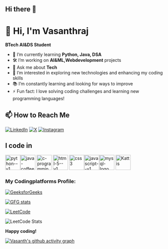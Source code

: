 ## Hi there 👋
# 👋 Hi, I'm Vasanthraj

**BTech AI&DS Student**

- 🌱 I’m currently learning **Python, Java, DSA**
- 🛠️ I’m working on **AI&ML,Webdevelopment** projects
- 💬 Ask me about **Tech**
- 🔭 I’m interested in exploring new technologies and enhancing my coding skills
- 📚 I’m constantly learning and looking for ways to improve
- ⚡ Fun fact: I love solving coding challenges and learning new programming languages!


## 📫 How to Reach Me

[![LinkedIn](https://img.shields.io/badge/-LinkedIn-blue?style=flat-square&logo=linkedin&logoColor=white)](https://www.linkedin.com/in/vasanthrajrajavel31)
[![X](https://img.shields.io/badge/-X-000000?style=flat-square&logo=x&logoColor=white)](https://x.com/rvasanthraj31?t=ycGFCgcTCeSwpaCOuqXacg&s=09)
[![Instagram](https://img.shields.io/badge/Instagram-E4405F?style=for-the-badge&logo=instagram&logoColor=white)](https://www.instagram.com/_i_m_vr_/)


## I code in
<img width="48" height="48" src="https://img.icons8.com/color/48/python--v1.png" alt="python--v1"/><img width="48" height="48" src="https://img.icons8.com/color/48/java-coffee-cup-logo--v1.png" alt="java-coffee-cup-logo--v1"/>
<img width="48" height="48" src="https://img.icons8.com/color/48/c-programming.png" alt="c-programming"/>
<img width="48" height="48" src="https://img.icons8.com/color/48/html-5--v1.png" alt="html-5--v1"/>
<img width="48" height="48" src="https://img.icons8.com/fluency/48/css3.png" alt="css3"/><img width="48" height="48" src="https://img.icons8.com/color/48/javascript--v1.png" alt="javascript--v1"/><img width="48" height="48" src="https://img.icons8.com/fluency/48/mysql-logo.png" alt="mysql-logo"/>
<img width="48" height="48" src="https://www.google.com/url?sa=i&url=https%3A%2F%2Fopen.kattis.com%2F&psig=AOvVaw0PkvKg9IEwlN6Ju6gEuOCe&ust=1744013257329000&source=images&cd=vfe&opi=89978449&ved=0CBIQjRxqFwoTCPCGqOr5wowDFQAAAAAdAAAAABAE" alt="Kattis">

### My Codingplatforms Profile:

[![GeeksforGeeks](https://img.shields.io/badge/-GeeksforGeeks-0F9D58?style=flat-square&logo=geeksforgeeks&logoColor=white)](https://www.geeksforgeeks.org/user/vasanthraj_31/)



<p> <a href="https://www.geeksforgeeks.org/user/rvasant1gnz/"><img src="https://geeks-for-geeks-stats-card.vercel.app/?username=vasanthraj_31" alt="GFG stats"/></a></p>

[![LeetCode](https://img.shields.io/badge/-LeetCode-FFA116?style=flat-square&logo=LeetCode&logoColor=black)](https://leetcode.com/u/Vasanthraj_31/)



![LeetCode Stats](https://leetcard.jacoblin.cool/Vasanthraj_31?theme=dark&font=Marcellus)


**Happy coding!**


[![Vasanth's github activity graph](https://github-readme-activity-graph.vercel.app/graph?username=vasanthraj31&bg_color=171618&color=d1d4d7&line=4e9e4c&point=d3cfd3&area=true&hide_border=true)](https://github.com/ashutosh00710/github-readme-activity-graph)




<!--
**vasanthraj31/vasanthraj31** is a ✨ _special_ ✨ repository because its `README.md` (this file) appears on your GitHub profile.

Here are some ideas to get you started:

- 🔭 I’m currently working on ...
- 🌱 I’m currently learning ...
- 👯 I’m looking to collaborate on ...
- 🤔 I’m looking for help with ...
- 💬 Ask me about ...
- 📫 How to reach me: ...
- 😄 Pronouns: ...
- ⚡ Fun fact: ...
-->
